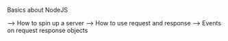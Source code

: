 Basics about NodeJS

--> How to spin up a server
--> How to use request and response
--> Events on request response objects
